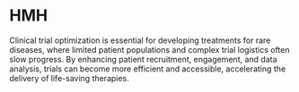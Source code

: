 # HMH
Clinical trial optimization is essential for developing treatments for rare diseases, where limited patient populations and complex trial logistics often slow progress. By enhancing patient recruitment, engagement, and data analysis, trials can become more efficient and accessible, accelerating the delivery of life-saving therapies.
